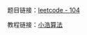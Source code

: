 题目链接：[leetcode - 104](https://leetcode-cn.com/problems/maximum-depth-of-binary-tree/)

教程链接：[小浩算法](https://www.geekxh.com/1.4.%E4%BA%8C%E5%8F%89%E6%A0%91%E7%B3%BB%E5%88%97/401.html)

